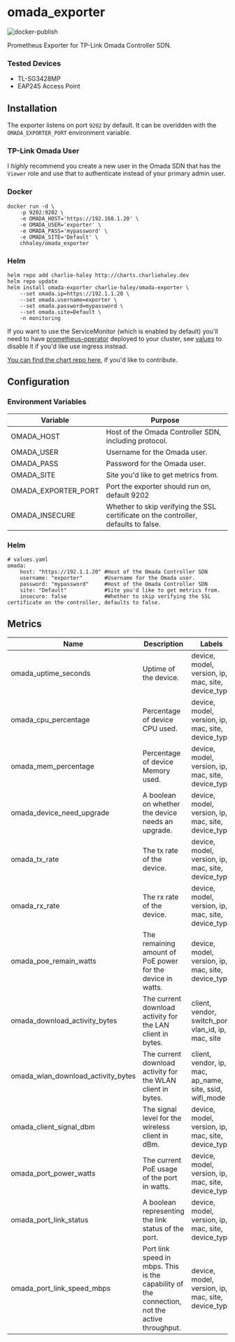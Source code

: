 # omada_exporter
![docker-publish](https://github.com/charlie-haley/omada_exporter/actions/workflows/docker-publish.yml/badge.svg)

Prometheus Exporter for TP-Link Omada Controller SDN.

### Tested Devices
- TL-SG3428MP
- EAP245 Access Point

## Installation
The exporter listens on port `9202` by default. It can be overidden with the `OMADA_EXPORTER_PORT` environment variable.

### TP-Link Omada User
I *highly* recommend you create a new user in the Omada SDN that has the `Viewer` role and use that to authenticate instead of your primary admin user.

### Docker
```
docker run -d \
    -p 9202:9202 \
    -e OMADA_HOST='https://192.168.1.20' \
    -e OMADA_USER='exporter' \
    -e OMADA_PASS='mypassword' \
    -e OMADA_SITE='Default' \
    chhaley/omada_exporter
```

### Helm
```
helm repo add charlie-haley http://charts.charliehaley.dev
helm repo update
helm install omada-exporter charlie-haley/omada-exporter \
    --set omada.ip=https://192.1.1.20 \ 
    --set omada.username=exporter \
    --set omada.password=mypassword \
    --set omada.site=Default \
    -n monitoring
```

If you want to use the ServiceMonitor (which is enabled by default) you'll need to have [prometheus-operator](https://github.com/prometheus-operator/prometheus-operator) deployed to your cluster, see [values](https://github.com/charlie-haley/private-charts/blob/main/charts/omada-exporter/values.yaml) to disable it if you'd like use ingress instead.

[You can find the chart repo here](https://github.com/charlie-haley/private-charts), if you'd like to contribute.

## Configuration

### Environment Variables
Variable                 | Purpose
-------------------------|-----------------------------------
OMADA_HOST               | Host of the Omada Controller SDN, including protocol.
OMADA_USER               | Username for the Omada user.
OMADA_PASS               | Password for the Omada user.
OMADA_SITE               | Site you'd like to get metrics from.
OMADA_EXPORTER_PORT      | Port the exporter should run on, default 9202
OMADA_INSECURE           | Whether to skip verifying the SSL certificate on the controller, defaults to false.

### Helm
```
# values.yaml
omada:
    host: "https://192.1.1.20" #Host of the Omada Controller SDN
    username: "exporter"       #Username for the Omada user.
    password: "mypassword"     #Host of the Omada Controller SDN
    site: "Default"            #Site you'd like to get metrics from.
    insecure: false            #Whether to skip verifying the SSL certificate on the controller, defaults to false.
```

## Metrics
Name                               | Description                                                 | Labels
-----------------------------------|-------------------------------------------------------------|---------------------------------------------------
omada_uptime_seconds               | Uptime of the device.                                       | device, model, version, ip, mac, site, device_type
omada_cpu_percentage               | Percentage of device CPU used.                              | device, model, version, ip, mac, site, device_type
omada_mem_percentage               | Percentage of device Memory used.                           | device, model, version, ip, mac, site, device_type
omada_device_need_upgrade          | A boolean on whether the device needs an upgrade.           | device, model, version, ip, mac, site, device_type
omada_tx_rate                      | The tx rate of the device.                                  | device, model, version, ip, mac, site, device_type
omada_rx_rate                      | The rx rate of the device.                                  | device, model, version, ip, mac, site, device_type
omada_poe_remain_watts             | The remaining amount of PoE power for the device in watts.  | device, model, version, ip, mac, site, device_type
omada_download_activity_bytes      | The current download activity for the LAN client in bytes.  | client, vendor, switch_port, vlan_id, ip, mac, site
omada_wlan_download_activity_bytes | The current download activity for the WLAN client in bytes. | client, vendor, ip, mac, ap_name, site, ssid, wifi_mode
omada_client_signal_dbm            | The signal level for the wireless client in dBm.            | device, model, version, ip, mac, site, device_type
omada_port_power_watts             | The current PoE usage of the port in watts.                 | device, model, version, ip, mac, site, device_type
omada_port_link_status             | A boolean representing the link status of the port.         | device, model, version, ip, mac, site, device_type
omada_port_link_speed_mbps         | Port link speed in mbps. This is the capability of the connection, not the active throughput. | device, model, version, ip, mac, site, device_type
